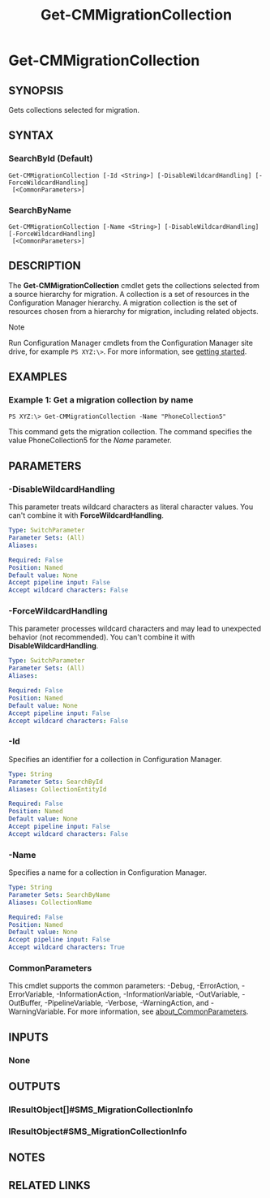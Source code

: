 ﻿---
description: Gets collections selected for migration.
external help file: AdminUI.PS.dll-Help.xml
Module Name: ConfigurationManager
ms.date: 05/02/2019
schema: 2.0.0
title: Get-CMMigrationCollection
---

# Get-CMMigrationCollection

## SYNOPSIS
Gets collections selected for migration.

## SYNTAX

### SearchById (Default)
```
Get-CMMigrationCollection [-Id <String>] [-DisableWildcardHandling] [-ForceWildcardHandling]
 [<CommonParameters>]
```

### SearchByName
```
Get-CMMigrationCollection [-Name <String>] [-DisableWildcardHandling] [-ForceWildcardHandling]
 [<CommonParameters>]
```

## DESCRIPTION
The **Get-CMMigrationCollection** cmdlet gets the collections selected from a source hierarchy for migration.
A collection is a set of resources in the Configuration Manager hierarchy.
A migration collection is the set of resources chosen from a hierarchy for migration, including related objects.

> [!NOTE]
> Run Configuration Manager cmdlets from the Configuration Manager site drive, for example `PS XYZ:\>`. For more information, see [getting started](/powershell/sccm/overview).

## EXAMPLES

### Example 1: Get a migration collection by name
```
PS XYZ:\> Get-CMMigrationCollection -Name "PhoneCollection5"
```

This command gets the migration collection.
The command specifies the value PhoneCollection5 for the *Name* parameter.

## PARAMETERS

### -DisableWildcardHandling

This parameter treats wildcard characters as literal character values. You can't combine it with **ForceWildcardHandling**.

```yaml
Type: SwitchParameter
Parameter Sets: (All)
Aliases:

Required: False
Position: Named
Default value: None
Accept pipeline input: False
Accept wildcard characters: False
```

### -ForceWildcardHandling

This parameter processes wildcard characters and may lead to unexpected behavior (not recommended). You can't combine it with **DisableWildcardHandling**.

```yaml
Type: SwitchParameter
Parameter Sets: (All)
Aliases:

Required: False
Position: Named
Default value: None
Accept pipeline input: False
Accept wildcard characters: False
```

### -Id
Specifies an identifier for a collection in Configuration Manager.

```yaml
Type: String
Parameter Sets: SearchById
Aliases: CollectionEntityId

Required: False
Position: Named
Default value: None
Accept pipeline input: False
Accept wildcard characters: False
```

### -Name
Specifies a name for a collection in Configuration Manager.

```yaml
Type: String
Parameter Sets: SearchByName
Aliases: CollectionName

Required: False
Position: Named
Default value: None
Accept pipeline input: False
Accept wildcard characters: True
```

### CommonParameters
This cmdlet supports the common parameters: -Debug, -ErrorAction, -ErrorVariable, -InformationAction, -InformationVariable, -OutVariable, -OutBuffer, -PipelineVariable, -Verbose, -WarningAction, and -WarningVariable. For more information, see [about_CommonParameters](http://go.microsoft.com/fwlink/?LinkID=113216).

## INPUTS

### None
## OUTPUTS

### IResultObject[]#SMS_MigrationCollectionInfo
### IResultObject#SMS_MigrationCollectionInfo
## NOTES

## RELATED LINKS
